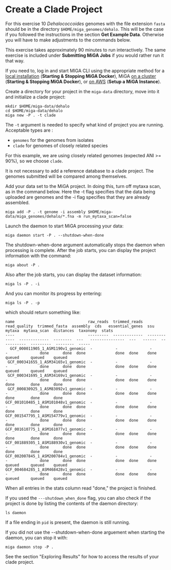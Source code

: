 # Create a Clade Project

For this exercise 10 _Dehalococcoides_ genomes with the file extension `fasta` should be in the directory `$HOME/miga_genomes/dehalo`. This will be the case if you followed the instructions in the section **Get Example Data**. Otherwise you will have to make adjustments to the commands below.

This exercise takes approximately 90 minutes to run interactively. The same exercise is included under **Submitting MiGA Jobs** if you would rather run it that way.

If you need to, log in and start MIGA CLI using the appropriate method for a [local installation](../starting-miga/starting-miga.md#starting-local-miga-cli) (**Starting & Stopping MiGA Docker**), MiGA [on a cluster](../starting-miga/starting-miga.md#starting-miga-singularity) (**Starting & Stopping MiGA Docker**), or [on AWS](../aws/miga\_aws\_setup.md#log-into-miga-cli-using-a-terminal) (**Setup a MiGA Instance**).

Create a directory for your project in the `miga-data` directory, move into it and initialize a clade project:

```text
mkdir $HOME/miga-data/dehalo
cd $HOME/miga-data/dehalo
miga new -P . -t clade
```

The `-t` argument is needed to specify what kind of project you are running. Acceptable types are :

* `genomes` for the genomes from isolates
* `clade` for genomes of closely related species

For this example, we are using closely related genomes \(expected ANI &gt;= 90%\), so we choose `clade`.

It is not necessary to add a reference database to a clade project. The genomes submitted will be compared among themselves.

Add your data set to the MiGA project. In doing this, turn off mytaxa scan, as in the command below. Here the -t flag specifies that the data being uploaded are genomes and the -i flag specifies that they are already assembled.

```text
miga add -P . -t genome -i assembly $HOME/miga-data/miga_genomes/dehalo/*.fna -m run_mytaxa_scan=false
```

Launch the daemon to start MiGA processing your data:

```text
miga daemon start -P . --shutdown-when-done
```

The shutdown-when-done argument automatically stops the daemon when processing is complete. After the job starts, you can display the project information with the command:

```text
miga about -P .
```

Also after the job starts, you can display the dataset information:

```text
miga ls -P . -i
```

And you can monitor its progress by entering:

```text
miga ls -P . -p
```

which should return something like:

```text
name                                raw_reads  trimmed_reads  read_quality  trimmed_fasta  assembly  cds   essential_genes  ssu   mytaxa  mytaxa_scan  distances  taxonomy  stats
----                                ---------  -------------  ------------  -------------  --------  ---   ---------------  ---   ------  -----------  ---------  --------  -----
  GCF_000011905_1_ASM1190v1_genomic  -          -              -             -              done      done  done             done  done    done         queued     queued    queued
 GCF_000341655_1_ASM34165v1_genomic  -          -              -             -              done      done  done             done  done    done         queued     queued    queued
 GCF_000341695_1_ASM34169v1_genomic  -          -              -             -              done      done  done             done  done    done         done       done      done
 GCF_000830925_1_ASM83092v1_genomic  -          -              -             -              done      done  done             done  done    done         done       done      done
GCF_001010485_1_ASM101048v1_genomic  -          -              -             -              done      done  done             done  done    done         done       done      done
GCF_001547795_1_ASM154779v1_genomic  -          -              -             -              done      done  done             done  done    done         done       done      done
GCF_001610775_1_ASM161077v1_genomic  -          -              -             -              done      done  done             done  done    done         done       done      done
GCF_001889305_1_ASM188930v1_genomic  -          -              -             -              done      done  done             done  done    done         done       done      done
GCF_002007845_1_ASM200784v1_genomic  -          -              -             -              done      done  done             done  done    done         queued     queued    queued
GCF_004684285_1_ASM468428v1_genomic  -          -              -             -              done      done  done             done  done    done         queued     queued    queued
```

When all entries in the stats column read "done," the project is finished.

If you used the `---shutdown_when_done` flag, you can also check if the project is done by listing the contents of the daemon directory:  

```
ls daemon
```
If a file ending in `pid` is present, the daemon is still running.  

If you did not use the --shutdown-when-done arguement when starting the daemon, you can stop it with:

```text
miga daemon stop -P .
```

See the section "Exploring Results" for how to access the results of your clade project.

